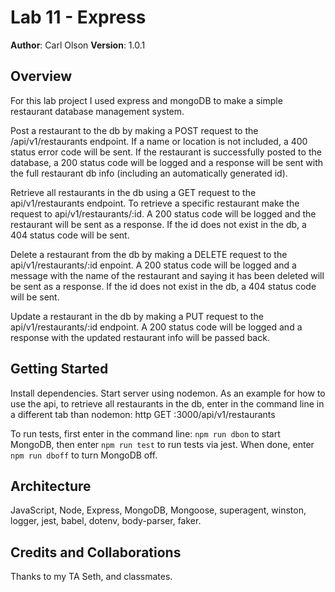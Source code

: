 # Lab 11 - Express
**Author**: Carl Olson
**Version**: 1.0.1

## Overview
For this lab project I used express and mongoDB to make a simple restaurant database management system. 

Post a restaurant to the db by making a POST request to the /api/v1/restaurants endpoint. If a name or location is not included, a 400 status error code will be sent. If the restaurant is successfully posted to the database, a 200 status code will be logged and a response will be sent with the full restaurant db info (including an automatically generated id).

Retrieve all restaurants in the db using a GET request to the api/v1/restaurants endpoint. To retrieve a specific restaurant make the request to api/v1/restaurants/:id. A 200 status code will be logged and the restaurant will be sent as a response. If the id does not exist in the db, a 404 status code will be sent. 

Delete a restaurant from the db by making a DELETE request to the api/v1/restaurants/:id enpoint. A 200 status code will be logged and a message with the name of the restaurant and saying it has been deleted will be sent as a response. If the id does not exist in the db, a 404 status code will be sent.

Update a restaurant in the db by making a PUT request to the api/v1/restaurants/:id endpoint. A 200 status code will be logged and a response with the updated restaurant info will be passed back. 

## Getting Started
Install dependencies. Start server using nodemon. As an example for how to use the api, to retrieve all restaurants in the db, enter in the command line in a different tab than nodemon: http GET :3000/api/v1/restaurants

To run tests, first enter in the command line: ```npm run dbon``` to start MongoDB, then enter ```npm run test``` to run tests via jest. When done, enter ```npm run dboff``` to turn MongoDB off. 

## Architecture
JavaScript, Node, Express, MongoDB, Mongoose, superagent, winston, logger, jest, babel, dotenv, body-parser, faker.

## Credits and Collaborations
Thanks to my TA Seth, and classmates. 